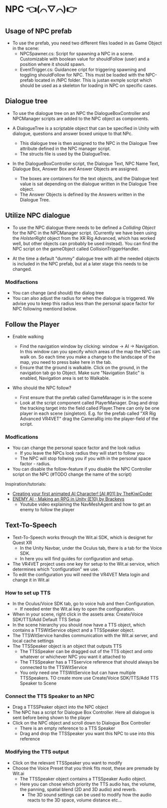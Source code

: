 # NPC 👈(⌒▽⌒)👉

## Usage of NPC prefab

- To use the prefab, you need two different files loaded in as Game Object in the scene: 
  - NPCSpawner.cs: Script for spawning a NPC in a scene. Customizable with boolean value for shouldFollow (user) and a position where it should spawn. 
  - EventTrigger.cs: Guidancee cript for triggering spawning and toggling shouldFollow for NPC. This must be loaded with the NPC-prefab located in /NPC folder. This is justan   exmple script which should be used as a skeleton for loading in NPC on specific cases. 

## Dialogue tree

- To use the dialogue tree on an NPC the DialogueBoxController and NPCManager scripts are added to the NPC object as components.

- A DialogueTree is a scriptable object that can be specified in Unity with dialogue, questions and answer boxed unique to that NPc.
  - This dialogue tree is then assigned to the NPC in the Dialogue Tree attribute defined in the NPC manager script.
  - The structs file is used by the DialogueTree.

- In the DialogueBoxController script, the Dialogue Text, NPC Name Text, Dialogue Box, Answer Box and Answer Objects are assigned.
  - The boxes are containers for the text objects, and the Dialogue text value is sat depending on the dialogue written in the Dialogue Tree object.
  - The Answer Objects is defined by the Answers written in the Dialogue Tree.
 
## Utilize NPC dialogue

- To use the NPC dialogue there needs to be defined a *Colliding Object* for the NPC in the NPCManager script. (Currently we have been using the *HolsterRight* object from the XR Rig Advanced, which has worked well, but other objects can probably be used instead). You can find the NPC script on the gameObject called CollisionTriggerHandler. 
  
- At the time a default "dummy" dialogue tree with all the needed objects is included in the NPC prefab, but at a later stage this needs to be changed.

### Modifactions

- You can change (and should) the dialog tree
- You can also adjust the radius for when the dialogue is triggered. We advise you to keep this radius less than the personal space factor for NPC following mentiond below.

## Follow the Player

- Enable walking
  - Find the navigation window by clicking: window -> AI -> Navigation. In this window can you specify which areas of the map the NPC can walk on. So each time you make a change to the landscape of the map, you need to press bake here in the tab.
  - Ensure that the ground is walkable. Click on the ground, in the navigation tab go to Object. Make sure "Navigation Static" is enabled, Navigation area is set to Walkable.

- Who should the NPC follow?
  - First ensure that the prefab called GameManager is in the scene
  - Look at the script component called PlayerManager. Drag and drop the tracking target into the field called Player.There can only be one player in each scene (singleton). E.g. for the prefab called "XR Rig Advanced VR4VET" drag the CameraRig into the player-field of the script.

### Modfications

- You can change the personal space factor and the look radius
  - If you leave the NPCs look radius they will start to follow you
  - The NPC will stop follwing you if you with in the personal space factor - radius.
- You can disable the follow-feature if you disable the NPC Controller script on the NPC (#TODO change the name of the script)

Inspiration/tutorials:

- [Creating your first animated AI Character! [AI #01] by TheKiwiCoder](https://www.youtube.com/watch?v=TpQbqRNCgM0)
- [ENEMY AI - Making an RPG in Unity (E10) by Brackeys](https://www.youtube.com/watch?v=xppompv1DBg&list=PLPV2KyIb3jR4KLGCCAciWQ5qHudKtYeP7&index=11)
  - Youtube video explaining the NavMeshAgent and how to get an enemy to follow the player
 
## Text-To-Speech

- Text-To-Speech works through the Wit.ai SDK, which is designet for Quest XR
  - In the Unity Navbar, under the Oculus tab, there is a tab for the Voice SDK.
  - In here you will find guides for configuration and setup.
- The VR4VET project uses one key for setup to the Wit.ai service, which determines which "configuration" we use.
- To edit the configuration you will need the VR4VET Meta login and change it in Wit.ai

### How to set up TTS

- In the Oculus/Voice SDK tab, go to voice hub and then Configuration. 
  - If needed enter the Wit.ai key to open the configuration.
- When in your scene, right click in the assets area: Create/Voice SDK/TTS/Add Default TTS Setup
- In the scene hierarchy you should now have a TTS object, which contains a TTSWitService object and a TTSSpeaker object.
- The TTSWitService handles communication with the Wit.ai server, and local cache settings
- The TTSSpeaker object is an object that outputs TTS
  - The TTSSpeaker can be dragged out of the TTS object and onto whatever or whichever NPC you want it attached to
  - The TTSSpeaker has a TTSservice reference that should always be connected to the TTSWitService
  - You only need one TTSWitService but can have multiple TTSSpeakers. TO create more use Create/Voice SDK/TTS/Add TTS Speaker to Scene

### Connect the TTS Speaker to an NPC

- Drag a TTSSPeaker object into the NPC object
- The NPC has a script for Dialogue Box Controller. Here all dialogue is sent before being shown to the player
- Click on the NPC object and scroll down to Dialogue Box Controller
  - There is an empty reference to a TTS Speaker
  - Drag and drop the TTSSpeaker you want this NPC to use into this reference

### Modifying the TTS output

- Click on the relevant TTSSpeaker you want to modify
- Choose the Voice Preset that you think fits most, these are premade by Wit.ai
  - The TTSSpeaker object contains a TTSSpeaker Audio object.
  - Here you can chose which priority the TTS audio has, the volume, the panning, spatial blend (2D and 3D audio) and reverb.
    - The 3D sound settings can be used to modify how the audio reacts to the 3D space, volume distance etc...
